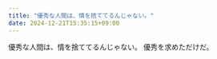 ```yaml
---
title: "優秀な人間は、情を捨ててるんじゃない。"
date: 2024-12-21T15:35:15+09:00
---
```

優秀な人間は、情を捨ててるんじゃない。
優秀を求めただけだ。
